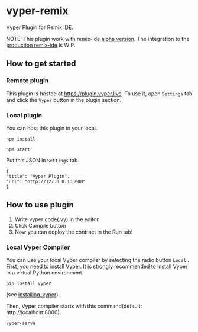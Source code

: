 # vyper-remix
Vyper Plugin for Remix IDE.

NOTE: This plugin work with remix-ide [alpha version](https://remix-alpha.ethereum.org).
The integration to the [production remix-ide](https://remix.ethereum.org) is WIP.

## How to get started
### Remote plugin
This plugin is hosted at https://plugin.vyper.live.
To use it, open `Settings` tab and click the `Vyper` button in the plugin section.

### Local plugin
You can host this plugin in your local.

```npm install```

```npm start```

Put this JSON in `Settings` tab.
```
{
"title": "Vyper Plugin",
"url": "http://127.0.0.1:3000"
}
```

## How to use plugin
1. Write vyper code(.vy) in the editor
2. Click Compile button
3. Now you can deploy the contract in the Run tab!


### Local Vyper Compiler
You can use your local Vyper compiler by selecting the radio button `Local` .
First, you need to install Vyper. It is strongly recommended to install Vyper in a virtual Python environment.

```pip install vyper```

(see [installing-vyper](https://vyper.readthedocs.io/en/latest/installing-vyper.html#installing-vyper)).

Then, Vyper compiler starts with this command(default: http://localhost:8000).

```vyper-serve```
